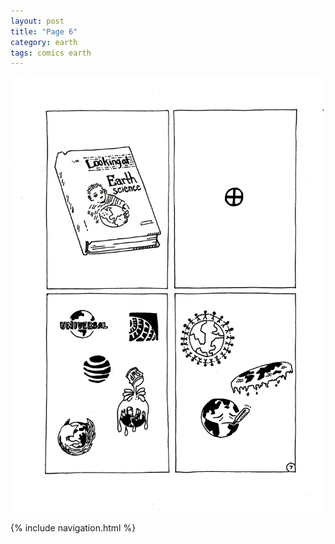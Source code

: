 ```yaml
---
layout: post
title: "Page 6"
category: earth
tags: comics earth
---
```


![Page 6](/assets/earthcomic/6.png)

{% include navigation.html %}
